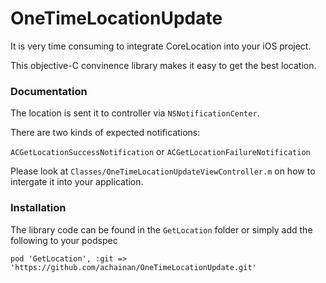 # OneTimeLocationUpdate

It is very time consuming to integrate CoreLocation into your iOS project.

This objective-C convinence library makes it easy to get the best location.

### Documentation

The location is sent it to controller via `NSNotificationCenter`.

There are two kinds of expected notifications: 

`ACGetLocationSuccessNotification` or `ACGetLocationFailureNotification`

Please look at `Classes/OneTimeLocationUpdateViewController.m` on how to intergate it into your application.

### Installation

The library code can be found in the `GetLocation` folder or simply add the following to your podspec

```
pod 'GetLocation', :git => 'https://github.com/achainan/OneTimeLocationUpdate.git'
```

